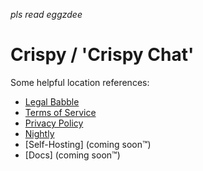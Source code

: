 *pls read eggzdee*

# Crispy / 'Crispy Chat'

Some helpful location references:
- [Legal Babble](https://github.com/Common-Codes/crispy/tree/main/legal)
- [Terms of Service](https://github.com/Common-Codes/crispy/blob/main/legal/Terms%20of%20Service.md)
- [Privacy Policy](https://github.com/Common-Codes/crispy/blob/main/legal/Privacy%20Policy.md)
- [Nightly](https://github.com/Common-Codes/Crispy-Nightly)
- [Self-Hosting] (coming soon™️)
- [Docs] (coming soon™️)
